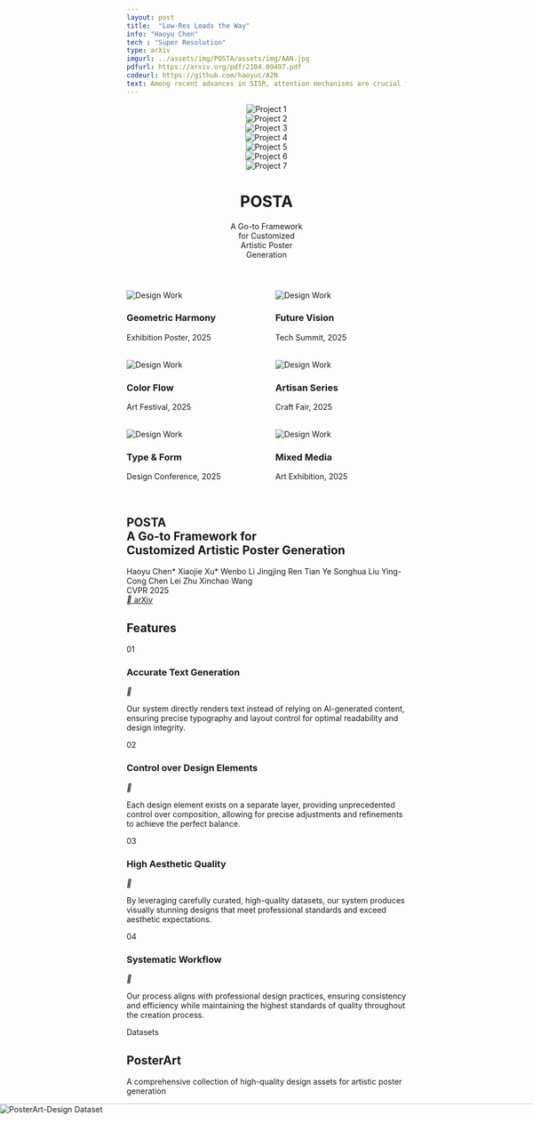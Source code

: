 ```yaml
---
layout: post
title:  "Low-Res Leads the Way"
info: "Haoyu Chen"
tech : "Super Resolution"
type: arXiv
imgurl: ../assets/img/POSTA/assets/img/AAN.jpg
pdfurl: https://arxiv.org/pdf/2104.09497.pdf
codeurl: https://github.com/haoyuc/A2N
text: Among recent advances in SISR, attention mechanisms are crucial for high performance SR models. However, few works really discuss why attention works and how it works. In this work, we attempt to quantify and visualize the static attention mechanisms and show that not all attention modules are equally beneficial. We then propose attention in attention network (AN) for highly accurate image SR. This allows attention modules to specialize to beneficial examples without otherwise penalties and thus greatly improve the capacity of the attention network with little parameter overhead. 
---
```




<script src="https://cdn.tailwindcss.com"></script>
<link rel="preconnect" href="https://fonts.googleapis.com" />
<link rel="preconnect" href="https://fonts.gstatic.com" crossorigin />
<link
    href="https://fonts.googleapis.com/css2?family=Pacifico&family=Space+Grotesk:wght@300;400;500;600;700&family=Inter:wght@300;400;500;600&family=Plus+Jakarta+Sans:wght@400;500;600;700&family=Sailec:wght@400;500;600;700&display=swap"
    rel="stylesheet"
/>
<link href="https://fonts.googleapis.com/css2?family=Plus+Jakarta+Sans:wght@300;400;500;600;700;800&display=swap" rel="stylesheet">
<link
    href="https://cdn.jsdelivr.net/npm/remixicon@4.5.0/fonts/remixicon.css"
    rel="stylesheet"
/>
<style>
    :where([class^="ri-"])::before { content: "\f3c2"; }
    .font-['Space_Grotesk'] {
    letter-spacing: -0.03em;
    }
    .font-['Syne'] {
    letter-spacing: -0.02em;
    }
    .font-['Cabinet_Grotesk'] {
    letter-spacing: -0.02em;
    }
    .masonry {
    column-count: 3;
    column-gap: 2rem;
    }
    .masonry-item {
    break-inside: avoid;
    margin-bottom: 2rem;
    }
    @media (max-width: 1024px) {
    .masonry { column-count: 2; }
    }
    @media (max-width: 640px) {
    .masonry { column-count: 1; }
    }
    @keyframes scroll-left {
    0% { transform: translateX(0); }
    100% { transform: translateX(-50%); }
  }
</style>
<script>
    tailwind.config = {
    theme: {
        extend: {
        colors: { primary: "#1a1a1a", secondary: "#4a4a4a" },
        borderRadius: {
            none: "0px",
            sm: "2px",
            DEFAULT: "4px",
            md: "8px",
            lg: "12px",
            xl: "16px",
            "2xl": "20px",
            "3xl": "24px",
            full: "9999px",
            button: "4px",
        },
        },
    },
    };
</script>

  <body class="bg-white min-h-screen">
    <header class="min-h-screen flex flex-col justify-between">
      <!-- <div class="grid grid-cols-7 gap-4 p-8 max-w-[90vw] mx-auto"> -->
      <div class="grid grid-cols-7 gap-4 p-8 mx-auto">
        <div class=" overflow-hidden">
          <img
            src="./assets/img/POSTA/poster/00000.jpg"
            class="w-full h-full object-cover"
            alt="Project 1"
          />
        </div>
        <div class=" overflow-hidden">
          <img
            src="./assets/img/POSTA/poster/00012.jpg"
            class="w-full h-full object-cover"
            alt="Project 2"
          />
        </div>
        <div class=" overflow-hidden">
          <img
            src="./assets/img/POSTA/poster/00015.jpg"
            class="w-full h-full object-cover"
            alt="Project 3"
          />
        </div>
        <div class=" overflow-hidden">
          <img
            src="./assets/img/POSTA/poster/00020.jpg"
            class="w-full h-full object-cover"
            alt="Project 4"
          />
        </div>
        <div class=" overflow-hidden">
          <img
            src="./assets/img/POSTA/poster/00021.jpg"
            class="w-full h-full object-cover"
            alt="Project 5"
          />
        </div>
        <div class=" overflow-hidden">
          <img
            src="./assets/img/POSTA/poster/00022.jpg"
            class="w-full h-full object-cover"
            alt="Project 6"
          />
        </div>
        <div class=" overflow-hidden">
          <img
            src="./assets/img/POSTA/poster/00023.jpg"
            class="w-full h-full object-cover"
            alt="Project 7"
          />
        </div>
      </div>
      <div class="flex items-end justify-between w-full pb-16 px-8">
        <h1
          class="font-['Space_Grotesk'] text-[15vw] text-primary tracking-tight leading-[0.8] uppercase font-light flex-shrink-0"
          style="font-variation-settings: 'wght' 300;"
        >
          POSTA
        </h1>
        <div class="pl-8 mb-4 flex-shrink">
          <p
            class="font-['Inter'] text-2xl md:text-3xl lg:text-4xl text-secondary"
          >
            A Go-to Framework<br />for Customized<br />Artistic Poster<br />Generation
          </p>
        </div>
      </div>
    </header>
    <section class="px-6 py-32 bg-white">
      <div class="container mx-auto">
        <div class="masonry">
          <div class="masonry-item group cursor-pointer">
            <div class="relative overflow-hidden rounded-lg">
              <img
                src="./assets/img/POSTA/poster/00024.jpg"
                class="w-full object-cover transition-transform duration-500 group-hover:scale-105"
                alt="Design Work"
              />
              <div
                class="absolute inset-0 bg-black/60 opacity-0 group-hover:opacity-100 transition-opacity flex items-center justify-center"
              >
                <div class="text-center">
                  <h3 class="font-['Space_Grotesk'] text-white text-2xl mb-2">
                    Geometric Harmony
                  </h3>
                  <p class="font-['Inter'] text-white/80 text-sm">
                    Exhibition Poster, 2025
                  </p>
                </div>
              </div>
            </div>
          </div>
          <div class="masonry-item group cursor-pointer">
            <div class="relative overflow-hidden rounded-lg">
              <img
                src="./assets/img/POSTA/poster/00025.jpg"
                class="w-full object-cover transition-transform duration-500 group-hover:scale-105"
                alt="Design Work"
              />
              <div
                class="absolute inset-0 bg-black/60 opacity-0 group-hover:opacity-100 transition-opacity flex items-center justify-center"
              >
                <div class="text-center">
                  <h3 class="font-['Space_Grotesk'] text-white text-2xl mb-2">
                    Color Flow
                  </h3>
                  <p class="font-['Inter'] text-white/80 text-sm">
                    Art Festival, 2025
                  </p>
                </div>
              </div>
            </div>
          </div>
          <div class="masonry-item group cursor-pointer">
            <div class="relative overflow-hidden rounded-lg">
              <img
                src="./assets/img/POSTA/poster/00026.jpg"
                class="w-full object-cover transition-transform duration-500 group-hover:scale-105"
                alt="Design Work"
              />
              <div
                class="absolute inset-0 bg-black/60 opacity-0 group-hover:opacity-100 transition-opacity flex items-center justify-center"
              >
                <div class="text-center">
                  <h3 class="font-['Space_Grotesk'] text-white text-2xl mb-2">
                    Type & Form
                  </h3>
                  <p class="font-['Inter'] text-white/80 text-sm">
                    Design Conference, 2025
                  </p>
                </div>
              </div>
            </div>
          </div>
          <div class="masonry-item group cursor-pointer">
            <div class="relative overflow-hidden rounded-lg">
              <img
                src="./assets/img/POSTA/poster/00023.jpg"
                class="w-full object-cover transition-transform duration-500 group-hover:scale-105"
                alt="Design Work"
              />
              <div
                class="absolute inset-0 bg-black/60 opacity-0 group-hover:opacity-100 transition-opacity flex items-center justify-center"
              >
                <div class="text-center">
                  <h3 class="font-['Space_Grotesk'] text-white text-2xl mb-2">
                    Future Vision
                  </h3>
                  <p class="font-['Inter'] text-white/80 text-sm">
                    Tech Summit, 2025
                  </p>
                </div>
              </div>
            </div>
          </div>
          <div class="masonry-item group cursor-pointer">
            <div class="relative overflow-hidden rounded-lg">
              <img
                src="./assets/img/POSTA/poster/00023.jpg"
                class="w-full object-cover transition-transform duration-500 group-hover:scale-105"
                alt="Design Work"
              />
              <div
                class="absolute inset-0 bg-black/60 opacity-0 group-hover:opacity-100 transition-opacity flex items-center justify-center"
              >
                <div class="text-center">
                  <h3 class="font-['Space_Grotesk'] text-white text-2xl mb-2">
                    Artisan Series
                  </h3>
                  <p class="font-['Inter'] text-white/80 text-sm">
                    Craft Fair, 2025
                  </p>
                </div>
              </div>
            </div>
          </div>
          <div class="masonry-item group cursor-pointer">
            <div class="relative overflow-hidden rounded-lg">
              <img
                src="./assets/img/POSTA/poster/00023.jpg"
                class="w-full object-cover transition-transform duration-500 group-hover:scale-105"
                alt="Design Work"
              />
              <div
                class="absolute inset-0 bg-black/60 opacity-0 group-hover:opacity-100 transition-opacity flex items-center justify-center"
              >
                <div class="text-center">
                  <h3 class="font-['Space_Grotesk'] text-white text-2xl mb-2">
                    Mixed Media
                  </h3>
                  <p class="font-['Inter'] text-white/80 text-sm">
                    Art Exhibition, 2025
                  </p>
                </div>
              </div>
            </div>
          </div>
        </div>
      </div>
    </section>
    <section id="about" class="px-6 py-32 bg-white" style="padding-top:0em;">
      <div class="container mx-auto">
        <div class="max-w-4xl mx-auto">
          <div class="text-center mb-16">
            <h1
              class="font-['Space_Grotesk'] text-5xl md:text-6xl text-primary mb-8 leading-tight"
            >
              POSTA<br /><span class="text-4xl md:text-5xl"
                >A Go-to Framework for<br />Customized Artistic Poster
                Generation</span
              >
            </h1>
            <div
              class="flex flex-wrap justify-center items-center gap-x-2 text-secondary/80 font-['Inter'] mb-8"
            >
              <span class="text-lg">Haoyu Chen*</span>
              <span class="text-lg">Xiaojie Xu*</span>
              <span class="text-lg">Wenbo Li</span>
              <span class="text-lg">Jingjing Ren</span>
              <span class="text-lg">Tian Ye</span>
              <span class="text-lg">Songhua Liu</span>
              <span class="text-lg">Ying-Cong Chen</span>
              <span class="text-lg">Lei Zhu</span>
              <span class="text-lg">Xinchao Wang</span>
            </div>
            <div class="inline-block bg-gray-50 px-4 py-2 rounded-full">
              <span class="font-['Inter'] text-secondary/90 font-medium"
                >CVPR 2025</span
              >
            </div>
          </div>
          <div class="flex justify-center">
            <a
              href="#"
              class="group relative inline-flex items-center justify-center !rounded-button bg-primary px-8 py-3 overflow-hidden transition-all duration-300 hover:bg-opacity-90"
            >
              <span
                class="relative font-['Inter'] text-white flex items-center gap-2"
              >
                <i class="ri-article-line"></i>
                arXiv
              </span>
            </a>
          </div>
        </div>
      </div>
    </section>
    <section class="px-6 py-32 bg-gray-50 overflow-hidden">
      <div class="container mx-auto relative">
        <div
          class="absolute top-0 right-0 w-1/2 h-full bg-[url('https://public.readdy.ai/ai/img_res/d227f8a0f673113aa649b12e18051c36.jpg')] bg-cover bg-center opacity-10"
        ></div>
        <h2
          class="font-['Space_Grotesk'] text-8xl text-primary/10 absolute -top-10 left-0"
        >
          Features
        </h2>
        <div class="max-w-6xl mx-auto relative">
          <div class="mb-32">
            <span
              class="font-['Inter'] text-sm tracking-widest uppercase text-secondary/60"
              >01</span
            >
            <h3
              class="font-['Plus_Jakarta_Sans'] text-4xl text-primary mt-4 mb-6 font-semibold"
            >
              Accurate Text Generation
            </h3>
            <div class="flex items-start gap-16">
              <div
                class="w-16 h-16 flex items-center justify-center bg-primary/5 rounded-full flex-shrink-0"
              >
                <i class="ri-text-spacing text-primary text-2xl"></i>
              </div>
              <p
                class="font-['Inter'] text-secondary text-lg leading-relaxed max-w-2xl"
              >
                Our system directly renders text instead of relying on
                AI-generated content, ensuring precise typography and layout
                control for optimal readability and design integrity.
              </p>
            </div>
          </div>
          <div class="mb-32 ml-[10%]">
            <span
              class="font-['Inter'] text-sm tracking-widest uppercase text-secondary/60"
              >02</span
            >
            <h3
              class="font-['Plus_Jakarta_Sans'] text-4xl text-primary mt-4 mb-6 font-semibold"
            >
              Control over Design Elements
            </h3>
            <div class="flex items-start gap-16">
              <div
                class="w-16 h-16 flex items-center justify-center bg-primary/5 rounded-full flex-shrink-0"
              >
                <i class="ri-layers-line text-primary text-2xl"></i>
              </div>
              <p
                class="font-['Inter'] text-secondary text-lg leading-relaxed max-w-2xl"
              >
                Each design element exists on a separate layer, providing
                unprecedented control over composition, allowing for precise
                adjustments and refinements to achieve the perfect balance.
              </p>
            </div>
          </div>
          <div class="mb-32 ml-[20%]">
            <span
              class="font-['Inter'] text-sm tracking-widest uppercase text-secondary/60"
              >03</span
            >
            <h3
              class="font-['Plus_Jakarta_Sans'] text-4xl text-primary mt-4 mb-6 font-semibold"
            >
              High Aesthetic Quality
            </h3>
            <div class="flex items-start gap-16">
              <div
                class="w-16 h-16 flex items-center justify-center bg-primary/5 rounded-full flex-shrink-0"
              >
                <i class="ri-palette-line text-primary text-2xl"></i>
              </div>
              <p
                class="font-['Inter'] text-secondary text-lg leading-relaxed max-w-2xl"
              >
                By leveraging carefully curated, high-quality datasets, our
                system produces visually stunning designs that meet professional
                standards and exceed aesthetic expectations.
              </p>
            </div>
          </div>
          <div class="ml-[30%]">
            <span
              class="font-['Inter'] text-sm tracking-widest uppercase text-secondary/60"
              >04</span
            >
            <h3
              class="font-['Plus_Jakarta_Sans'] text-4xl text-primary mt-4 mb-6 font-semibold"
            >
              Systematic Workflow
            </h3>
            <div class="flex items-start gap-16">
              <div
                class="w-16 h-16 flex items-center justify-center bg-primary/5 rounded-full flex-shrink-0"
              >
                <i class="ri-flow-chart text-primary text-2xl"></i>
              </div>
              <p
                class="font-['Inter'] text-secondary text-lg leading-relaxed max-w-2xl"
              >
                Our process aligns with professional design practices, ensuring
                consistency and efficiency while maintaining the highest
                standards of quality throughout the creation process.
              </p>
            </div>
          </div>
        </div>
      </div>
    </section>
    <section
      class="px-6 py-48 bg-black transition-all duration-1000 ease-out"
      id="datasets-section"
    >
      <div class="container mx-auto">
        <div class="max-w-4xl mx-auto text-center mb-24 relative">
          <span class="font-['Inter'] text-sm tracking-widest uppercase text-white/60 mb-4 block">Datasets</span>
          <h2 class="font-['Space_Grotesk'] text-5xl md:text-7xl text-white font-bold relative z-10">
            PosterArt
          </h2>
          <p class="font-['Plus Jakarta Sans'] font-normal text-4xl text-gray-500 mt-6 max-w-2xl mx-auto">
            A comprehensive collection of high-quality design assets for artistic poster generation
          </p>
          <div class="absolute -top-10 -left-10 w-48 h-48 bg-white/5 rounded-full blur-3xl"></div>
          <div class="absolute -bottom-10 -right-10 w-48 h-48 bg-white/5 rounded-full blur-3xl"></div>
        </div>
        <div class="flex flex-col gap-40">
          <div class="relative">
            <div
              class="absolute -top-20 -right-20 w-72 h-72 bg-white/5 rounded-full blur-3xl"
            ></div>
            <div class="overflow-hidden relative z-10 mb-12" style="width: 100vw; max-width: 100vw; margin-left: calc(-50vw + 50%);">
              <div class="scrolling-wrapper" id="scrolling-wrapper-1" style="display: flex; width: max-content; animation: scroll-left 60s linear infinite;">
                <img
                  src="./assets/img/POSTA/dataset/1.png"
                  class="h-auto object-cover aspect-[2/1]"
                  alt="PosterArt-Design Dataset"
                  style="height: 50vh; min-width: 100vw;"
                />
                <img
                  src="./assets/img/POSTA/dataset/1.png"
                  class="h-auto object-cover aspect-[2/1]"
                  alt="PosterArt-Design Dataset"
                  style="height: 50vh; min-width: 100vw;"
                />
              </div>
            </div>
            <div
              class="absolute -bottom-10 -left-10 w-48 h-48 bg-white/5 rounded-full blur-2xl"
            ></div>
            <div class="max-w-2xl mx-auto text-center">
              <span class="font-['Inter'] text-6xl font-light text-white/60"
                >01</span
              >
              <h4 class="font-['Space_Grotesk'] text-5xl text-white mt-4 mb-8">
                PosterArt-Design
              </h4>
              <p
                class="font-['Inter'] text-lg text-gray-400 leading-relaxed mb-12"
              >
                Professional backgrounds with additional aesthetically pleasing
                layouts and typography information, crafted by professional
                designers.
              </p>
              <button
                class="group relative inline-flex items-center justify-center !rounded-button bg-transparent border-2 border-white px-8 py-3 overflow-hidden transition-all duration-300 hover:bg-white"
              >
                <span
                  class="relative font-['Inter'] text-white group-hover:text-black transition-colors duration-300 flex items-center"
                >
                  <i class="ri-download-line mr-2"></i>Download Dataset (2.3GB)
                </span>
              </button>
            </div>
          </div>
          <div class="relative">
            <div
              class="absolute -top-20 -left-20 w-72 h-72 bg-white/5 rounded-full blur-3xl"
            ></div>
            <img
              src="./assets/img/POSTA/dataset/2.png"
              class="w-full h-auto object-cover relative z-10 mb-12"
              style="width: 100vw; max-width: 100vw; margin-left: calc(-50vw + 50%);"
              alt="PosterArt-Text Dataset"
            />
            <div
              class="absolute -bottom-10 -right-10 w-48 h-48 bg-white/5 rounded-full blur-2xl"
            ></div>
            <div class="max-w-2xl mx-auto text-center">
              <span class="font-['Inter'] text-6xl font-light text-white/60"
                >02</span
              >
              <h4 class="font-['Space_Grotesk'] text-5xl text-white mt-4 mb-8">
                PosterArt-Text
              </h4>
              <p
                class="font-['Inter'] text-lg text-gray-400 leading-relaxed mb-12"
              >
                Segmentation and corresponding descriptions of text elements
                with diverse artistic styles.
              </p>
              <button
                class="group relative inline-flex items-center justify-center !rounded-button bg-transparent border-2 border-white px-8 py-3 overflow-hidden transition-all duration-300 hover:bg-white"
              >
                <span
                  class="relative font-['Inter'] text-white group-hover:text-black transition-colors duration-300 flex items-center"
                >
                  <i class="ri-download-line mr-2"></i>Download Dataset (1.8GB)
                </span>
              </button>
            </div>
          </div>
        </div>
      </div>
    </section>
    <section class="px-6 py-32 bg-white relative">
      <div
        class="absolute inset-0 bg-[url('https://public.readdy.ai/ai/img_res/3f8b06ed7d0840028809fa58c3059a2d.jpg')] bg-cover bg-center opacity-5"
      ></div>
      <div class="container mx-auto relative">
        <div class="max-w-4xl mb-24">
          <div class="relative">
            <h2
              class="font-['Space_Grotesk'] text-7xl text-primary/10 absolute -top-14 left-0"
            >
              Method
            </h2>
            <h3
              class="font-['Plus_Jakarta_Sans'] text-4xl md:text-6xl text-primary relative z-10 font-bold"
            >
              POSTA Pipeline
            </h3>
          </div>
          <p class="font-['Inter'] text-lg text-secondary/80 mt-8 max-w-2xl">
            Our sophisticated pipeline combines cutting-edge AI technology with
            professional design principles to create stunning poster artwork.
          </p>
        </div>
        <div class="relative mb-40">
          <div
            class="absolute w-[120%] -left-[10%] h-px bg-gradient-to-r from-transparent via-primary/10 to-transparent top-1/2"
          ></div>
          <div class="grid grid-cols-3 gap-8 relative">
            <div class="group">
              <div class="relative mb-8">
                <div
                  class="w-24 h-24 mx-auto bg-white shadow-lg rounded-2xl flex items-center justify-center transform transition-transform group-hover:-translate-y-2"
                >
                  <div
                    class="w-16 h-16 flex items-center justify-center bg-primary/5 rounded-xl"
                  >
                    <i class="ri-image-line text-primary text-2xl"></i>
                  </div>
                </div>
                <div
                  class="absolute top-1/2 left-1/2 -translate-x-1/2 -translate-y-1/2 w-8 h-8 bg-white rounded-full border-4 border-primary/10 z-10"
                ></div>
              </div>
              <div class="text-center px-6">
                <span
                  class="font-['Inter'] text-sm font-semibold text-primary/40 mb-2 block"
                  >Step 01</span
                >
                <h3
                  class="font-['Cabinet_Grotesk'] text-2xl text-primary mb-4 font-medium"
                >
                  Background Generation
                </h3>
                <p class="font-['Inter'] text-secondary leading-relaxed">
                  Background Diffusion models create sophisticated, contextually
                  appropriate visual foundations through advanced AI algorithms.
                </p>
              </div>
            </div>
            <div class="group">
              <div class="relative mb-8">
                <div
                  class="w-24 h-24 mx-auto bg-white shadow-lg rounded-2xl flex items-center justify-center transform transition-transform group-hover:-translate-y-2"
                >
                  <div
                    class="w-16 h-16 flex items-center justify-center bg-primary/5 rounded-xl"
                  >
                    <i class="ri-layout-line text-primary text-2xl"></i>
                  </div>
                </div>
                <div
                  class="absolute top-1/2 left-1/2 -translate-x-1/2 -translate-y-1/2 w-8 h-8 bg-white rounded-full border-4 border-primary/10 z-10"
                ></div>
              </div>
              <div class="text-center px-6">
                <span
                  class="font-['Inter'] text-sm font-semibold text-primary/40 mb-2 block"
                  >Step 02</span
                >
                <h3 class="font-['Space_Grotesk'] text-2xl text-primary mb-4">
                  Design Planning
                </h3>
                <p class="font-['Inter'] text-secondary leading-relaxed">
                  Design MLLM orchestrates layout and typography, ensuring
                  balanced and impactful compositions through intelligent
                  analysis.
                </p>
              </div>
            </div>
            <div class="group">
              <div class="relative mb-8">
                <div
                  class="w-24 h-24 mx-auto bg-white shadow-lg rounded-2xl flex items-center justify-center transform transition-transform group-hover:-translate-y-2"
                >
                  <div
                    class="w-16 h-16 flex items-center justify-center bg-primary/5 rounded-xl"
                  >
                    <i class="ri-text-wrap text-primary text-2xl"></i>
                  </div>
                </div>
                <div
                  class="absolute top-1/2 left-1/2 -translate-x-1/2 -translate-y-1/2 w-8 h-8 bg-white rounded-full border-4 border-primary/10 z-10"
                ></div>
              </div>
              <div class="text-center px-6">
                <span
                  class="font-['Inter'] text-sm font-semibold text-primary/40 mb-2 block"
                  >Step 03</span
                >
                <h3 class="font-['Space_Grotesk'] text-2xl text-primary mb-4">
                  Artistic Text Stylization
                </h3>
                <p class="font-['Inter'] text-secondary leading-relaxed">
                  ArtText Diffusion applies sophisticated artistic effects to
                  text elements, creating cohesive visual narratives with
                  precision.
                </p>
              </div>
            </div>
          </div>
        </div>
        <div class="bg-gray-50 rounded-2xl p-12 relative overflow-hidden">
          <div
            class="absolute top-0 right-0 w-full h-full bg-[url('https://public.readdy.ai/ai/img_res/e189f6d019e92b624edc8a2911336ffe.jpg')] bg-cover bg-center opacity-10"
          ></div>
          <div
            class="relative flex flex-col items-center text-center max-w-6xl mx-auto"
          >
            <img
              src="./assets/img/POSTA/dataset/method.png"
              class="w-full mb-12"
              style="max-width: 110%; margin-left: -5%; margin-right: -5%;"
              alt="AI Technology Illustration"
            />
            <h3
              class="font-['Sailec'] text-3xl text-primary mb-6 font-semibold"
            >
              Advanced AI Technology
            </h3>
            <p
              class="font-['Inter'] text-secondary leading-relaxed mb-8 max-w-3xl"
            >
              Our pipeline leverages cutting-edge artificial intelligence to
              transform your creative vision into stunning poster designs. Each
              step is carefully optimized to ensure the highest quality output
              while maintaining artistic integrity.
            </p>
            <button
              class="bg-primary text-white px-8 py-3 !rounded-button font-['Inter'] hover:bg-opacity-90 transition-colors whitespace-nowrap flex items-center"
            >
              <i class="ri-arrow-right-line mr-2"></i>
              Learn More About Our Technology
            </button>
          </div>
        </div>
      </div>
    </section>
    <section class="px-6 py-32 bg-white">
      <div class="container mx-auto">
        <div class="max-w-lg mx-auto text-center mb-24">
          <span
            class="font-['Inter'] text-sm tracking-widest uppercase text-secondary/60 mb-4 block"
            >Results</span
          >
          <h2 class="font-['Syne'] text-4xl md:text-5xl text-primary font-bold">
            Showcase
          </h2>
        </div>
        <div class="space-y-40">
          <div class="relative">
            <div
              class="absolute -top-40 -left-40 w-96 h-96 bg-primary/5 rounded-full blur-[100px]"
            ></div>
            <div class="grid grid-cols-2 gap-16 items-center">
              <div class="relative z-10">
                <span class="font-['Inter'] text-6xl font-light text-primary/20"
                  >01</span
                >
                <h3
                  class="font-['Sailec'] text-4xl text-primary mt-4 mb-6 font-semibold"
                >
                  Artistic Texts
                </h3>
                <p
                  class="font-['Inter'] text-lg text-secondary leading-relaxed mb-8"
                >
                  Our system generates sophisticated artistic text effects that
                  seamlessly integrate with the overall design. Each character
                  is carefully crafted to maintain readability while achieving
                  stunning visual impact.
                </p>
                <ul class="space-y-4 font-['Inter'] text-secondary">
                  <li class="flex items-center gap-3">
                    <div
                      class="w-6 h-6 flex items-center justify-center bg-primary/5 rounded-full flex-shrink-0"
                    >
                      <i class="ri-check-line text-primary text-sm"></i>
                    </div>
                    <span>Advanced typography controls</span>
                  </li>
                  <li class="flex items-center gap-3">
                    <div
                      class="w-6 h-6 flex items-center justify-center bg-primary/5 rounded-full flex-shrink-0"
                    >
                      <i class="ri-check-line text-primary text-sm"></i>
                    </div>
                    <span>Multiple artistic styles</span>
                  </li>
                  <li class="flex items-center gap-3">
                    <div
                      class="w-6 h-6 flex items-center justify-center bg-primary/5 rounded-full flex-shrink-0"
                    >
                      <i class="ri-check-line text-primary text-sm"></i>
                    </div>
                    <span>Perfect readability</span>
                  </li>
                </ul>
              </div>
              <div class="relative">
                <img
                  src="https://public.readdy.ai/ai/img_res/fba051202905db6a9f96a754e49b31ea.jpg"
                  class="w-full rounded-lg shadow-xl relative z-10"
                  alt="Artistic Text Generation"
                />
                <div
                  class="absolute -bottom-40 -right-40 w-96 h-96 bg-secondary/5 rounded-full blur-[100px]"
                ></div>
              </div>
            </div>
          </div>
          <div class="relative">
            <div
              class="absolute -top-40 -right-40 w-96 h-96 bg-primary/5 rounded-full blur-[100px]"
            ></div>
            <div class="grid grid-cols-2 gap-16 items-center">
              <div class="relative">
                <img
                  src="https://public.readdy.ai/ai/img_res/814f3b51601a8c591c3fba29ca306158.jpg"
                  class="w-full rounded-lg shadow-xl relative z-10"
                  alt="Design Editability"
                />
                <div
                  class="absolute -bottom-40 -left-40 w-96 h-96 bg-secondary/5 rounded-full blur-[100px]"
                ></div>
              </div>
              <div class="relative z-10">
                <span class="font-['Inter'] text-6xl font-light text-primary/20"
                  >02</span
                >
                <h3
                  class="font-['Sailec'] text-4xl text-primary mt-4 mb-6 font-semibold"
                >
                  Complete Editability
                </h3>
                <p
                  class="font-['Inter'] text-lg text-secondary leading-relaxed mb-8"
                >
                  Every element in your design remains fully editable, giving
                  you unprecedented control over the final output. Adjust,
                  refine, and perfect your design with professional-grade tools.
                </p>
                <ul class="space-y-4 font-['Inter'] text-secondary">
                  <li class="flex items-center gap-3">
                    <div
                      class="w-6 h-6 flex items-center justify-center bg-primary/5 rounded-full flex-shrink-0"
                    >
                      <i class="ri-check-line text-primary text-sm"></i>
                    </div>
                    <span>Layer-based editing</span>
                  </li>
                  <li class="flex items-center gap-3">
                    <div
                      class="w-6 h-6 flex items-center justify-center bg-primary/5 rounded-full flex-shrink-0"
                    >
                      <i class="ri-check-line text-primary text-sm"></i>
                    </div>
                    <span>Fine-tuned controls</span>
                  </li>
                  <li class="flex items-center gap-3">
                    <div
                      class="w-6 h-6 flex items-center justify-center bg-primary/5 rounded-full flex-shrink-0"
                    >
                      <i class="ri-check-line text-primary text-sm"></i>
                    </div>
                    <span>Real-time preview</span>
                  </li>
                </ul>
              </div>
            </div>
          </div>
        </div>
      </div>
    </section>
    <section class="px-6 py-32 bg-white">
      <div class="container mx-auto">
        <div class="max-w-lg mx-auto text-center mb-24">
          <span
            class="font-['Inter'] text-sm tracking-widest uppercase text-secondary/60 mb-4 block"
            >Gallery</span
          >
          <h2
            class="font-['Sailec'] text-4xl md:text-5xl text-primary font-bold"
          >
            Poster Showcase
          </h2>
        </div>
        <div class="grid grid-cols-3 gap-12 max-w-7xl mx-auto">
          <div class=" overflow-hidden">
            <img
              src="./assets/img/POSTA/poster/00000.jpg"
              class="w-full h-full object-cover"
              alt="Poster 1"
            />
          </div>
          <div class=" overflow-hidden">
            <img
              src="./assets/img/POSTA/poster/00001.jpg"
              class="w-full h-full object-cover"
              alt="Poster 2"
            />
          </div>
          <div class=" overflow-hidden">
            <img
              src="./assets/img/POSTA/poster/00002.jpg"
              class="w-full h-full object-cover"
              alt="Poster 3"
            />
          </div>
          <div class=" overflow-hidden">
            <img
              src="./assets/img/POSTA/poster/00003.jpg"
              class="w-full h-full object-cover"
              alt="Poster 4"
            />
          </div>
          <div class=" overflow-hidden">
            <img
              src="./assets/img/POSTA/poster/00004.jpg"
              class="w-full h-full object-cover"
              alt="Poster 5"
            />
          </div>
          <div class=" overflow-hidden">
            <img
              src="./assets/img/POSTA/poster/00005.jpg"
              class="w-full h-full object-cover"
              alt="Poster 6"
            />
          </div>
          <div class=" overflow-hidden">
            <img
              src="./assets/img/POSTA/poster/00006.jpg"
              class="w-full h-full object-cover"
              alt="Poster 7"
            />
          </div>
          <div class=" overflow-hidden">
            <img
              src="./assets/img/POSTA/poster/00007.jpg"
              class="w-full h-full object-cover"
              alt="Poster 8"
            />
          </div>
          <div class=" overflow-hidden">
            <img
              src="./assets/img/POSTA/poster/00008.jpg"
              class="w-full h-full object-cover"
              alt="Poster 9"
            />
          </div>
          <div class=" overflow-hidden">
            <img
              src="./assets/img/POSTA/poster/00009.jpg"
              class="w-full h-full object-cover"
              alt="Poster 10"
            />
          </div>
          <div class=" overflow-hidden">
            <img
              src="./assets/img/POSTA/poster/00010.jpg"
              class="w-full h-full object-cover"
              alt="Poster 11"
            />
          </div>
          <div class=" overflow-hidden">
            <img
              src="./assets/img/POSTA/poster/00011.jpg"
              class="w-full h-full object-cover"
              alt="Poster 12"
            />
          </div>
        </div>
      </div>
    </section>
    <footer class="bg-white border-t border-gray-200 px-6 py-12">
      <div class="container mx-auto max-w-3xl">
        <div class="text-center">
          <p class="font-['Inter'] text-sm text-gray-600 mb-4">
            To cite this article:
          </p>
          <div class="bg-gray-50 p-6 rounded-lg text-left">
            <p class="font-['Inter'] text-gray-800 mb-4">
              Richardson, E., Anderson, M., & Thompson, S. (2025). POSTA: A
              Framework for Artistic Poster Generation.
              <em>Journal of Design Studies</em>, 42(1), 15-32.
            </p>
            <p class="font-['Inter'] text-gray-800">
              DOI: 10.1234/jds.2025.42.1.15
            </p>
          </div>
          <button
            class="mt-6 flex items-center justify-center space-x-2 mx-auto bg-primary text-white px-6 py-2 !rounded-button font-['Inter'] hover:bg-opacity-90 transition-colors whitespace-nowrap"
          >
            <i class="ri-file-copy-line"></i>
            <span>Copy Citation</span>
          </button>
        </div>
      </div>
    </footer>
    <script>
      document.addEventListener("DOMContentLoaded", function () {
        const datasetsSection = document.getElementById("datasets-section");
        const datasetsBgText = document.getElementById("datasets-bg-text");
        const datasetsTitle = document.getElementById("datasets-title");
        const datasetsObserver = new IntersectionObserver(
          (entries) => {
            entries.forEach((entry) => {
              if (entry.isIntersecting) {
                datasetsBgText.style.opacity = "1";
                datasetsBgText.style.transform = "translate(-50%, 0)";
                datasetsTitle.style.opacity = "1";
                datasetsTitle.style.transform = "translateY(0)";
                entry.target.style.backgroundColor = "black";
              } else {
                datasetsBgText.style.opacity = "0";
                datasetsBgText.style.transform = "translate(-50%, 3rem)";
                datasetsTitle.style.opacity = "0";
                datasetsTitle.style.transform = "translateY(3rem)";
                entry.target.style.backgroundColor = "rgba(0,0,0,0.95)";
              }
            });
          },
          {
            threshold: 0.2,
          },
        );
        datasetsObserver.observe(datasetsSection);
        const copyBtn = document.querySelector("footer button");
        copyBtn.addEventListener("click", function () {
          const citation = document.querySelector(".bg-gray-50 p").textContent;
          navigator.clipboard.writeText(citation).then(function () {
            const originalText = copyBtn.innerHTML;
            copyBtn.innerHTML = '<i class="ri-check-line"></i><span>Copied!</span>';
            setTimeout(function () {
              copyBtn.innerHTML = originalText;
            }, 2000);
          });
        });
        const observerOptions = {
          root: null,
          rootMargin: "0px",
          threshold: 0.1,
        };
        const observer = new IntersectionObserver((entries) => {
          entries.forEach((entry) => {
            if (entry.isIntersecting) {
              entry.target.style.opacity = "1";
              entry.target.style.transform = "translateY(0)";
            }
          });
        }, observerOptions);
        document.querySelectorAll('[data-aos="fade-up"]').forEach((element) => {
          element.style.opacity = "0";
          element.style.transform = "translateY(20px)";
          element.style.transition = "opacity 0.6s ease-out, transform 0.6s ease-out";
          observer.observe(element);
        });
      });
    </script>
